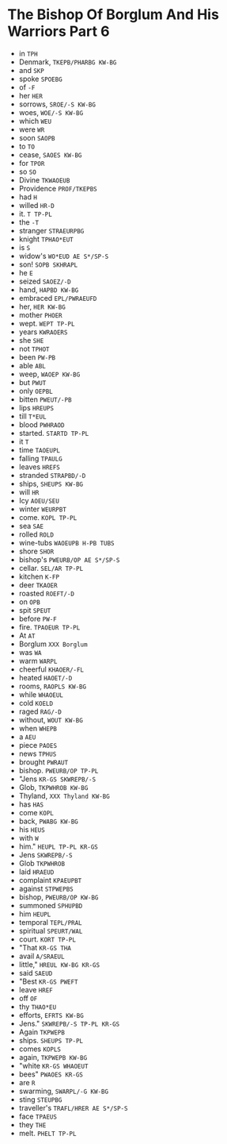 # The Bishop Of Borglum And His Warriors Part 6

* in `TPH`
* Denmark, `TKEPB/PHARBG KW-BG`
* and `SKP`
* spoke `SPOEBG`
* of `-F`
* her `HER`
* sorrows, `SROE/-S KW-BG`
* woes, `WOE/-S KW-BG`
* which `WEU`
* were `WR`
* soon `SAOPB`
* to `TO`
* cease, `SAOES KW-BG`
* for `TPOR`
* so `SO`
* Divine `TKWAOEUB`
* Providence `PROF/TKEPBS`
* had `H`
* willed `HR-D`
* it. `T TP-PL`
* the `-T`
* stranger `STRAEURPBG`
* knight `TPHAO*EUT`
* is `S`
* widow's `WO*EUD AE S*/SP-S`
* son! `SOPB SKHRAPL`
* he `E`
* seized `SAOEZ/-D`
* hand, `HAPBD KW-BG`
* embraced `EPL/PWRAEUFD`
* her, `HER KW-BG`
* mother `PHOER`
* wept. `WEPT TP-PL`
* years `KWRAOERS`
* she `SHE`
* not `TPHOT`
* been `PW-PB`
* able `ABL`
* weep, `WAOEP KW-BG`
* but `PWUT`
* only `OEPBL`
* bitten `PWEUT/-PB`
* lips `HREUPS`
* till `T*EUL`
* blood `PWHRAOD`
* started. `STARTD TP-PL`
* it `T`
* time `TAOEUPL`
* falling `TPAULG`
* leaves `HREFS`
* stranded `STRAPBD/-D`
* ships, `SHEUPS KW-BG`
* will `HR`
* Icy `AOEU/SEU`
* winter `WEURPBT`
* come. `KOPL TP-PL`
* sea `SAE`
* rolled `ROLD`
* wine-tubs `WAOEUPB H-PB TUBS`
* shore `SHOR`
* bishop's `PWEURB/OP AE S*/SP-S`
* cellar. `SEL/AR TP-PL`
* kitchen `K-FP`
* deer `TKAOER`
* roasted `ROEFT/-D`
* on `OPB`
* spit `SPEUT`
* before `PW-F`
* fire. `TPAOEUR TP-PL`
* At `AT`
* Borglum `XXX Borglum`
* was `WA`
* warm `WARPL`
* cheerful `KHAOER/-FL`
* heated `HAOET/-D`
* rooms, `RAOPLS KW-BG`
* while `WHAOEUL`
* cold `KOELD`
* raged `RAG/-D`
* without, `WOUT KW-BG`
* when `WHEPB`
* a `AEU`
* piece `PAOES`
* news `TPHUS`
* brought `PWRAUT`
* bishop. `PWEURB/OP TP-PL`
* "Jens `KR-GS SKWREPB/-S`
* Glob, `TKPWHROB KW-BG`
* Thyland, `XXX Thyland KW-BG`
* has `HAS`
* come `KOPL`
* back, `PWABG KW-BG`
* his `HEUS`
* with `W`
* him." `HEUPL TP-PL KR-GS`
* Jens `SKWREPB/-S`
* Glob `TKPWHROB`
* laid `HRAEUD`
* complaint `KPAEUPBT`
* against `STPWEPBS`
* bishop, `PWEURB/OP KW-BG`
* summoned `SPHUPBD`
* him `HEUPL`
* temporal `TEPL/PRAL`
* spiritual `SPEURT/WAL`
* court. `KORT TP-PL`
* "That `KR-GS THA`
* avail `A/SRAEUL`
* little," `HREUL KW-BG KR-GS`
* said `SAEUD`
* "Best `KR-GS PWEFT`
* leave `HREF`
* off `OF`
* thy `THAO*EU`
* efforts, `EFRTS KW-BG`
* Jens." `SKWREPB/-S TP-PL KR-GS`
* Again `TKPWEPB`
* ships. `SHEUPS TP-PL`
* comes `KOPLS`
* again, `TKPWEPB KW-BG`
* "white `KR-GS WHAOEUT`
* bees" `PWAOES KR-GS`
* are `R`
* swarming, `SWARPL/-G KW-BG`
* sting `STEUPBG`
* traveller's `TRAFL/HRER AE S*/SP-S`
* face `TPAEUS`
* they `THE`
* melt. `PHELT TP-PL`
